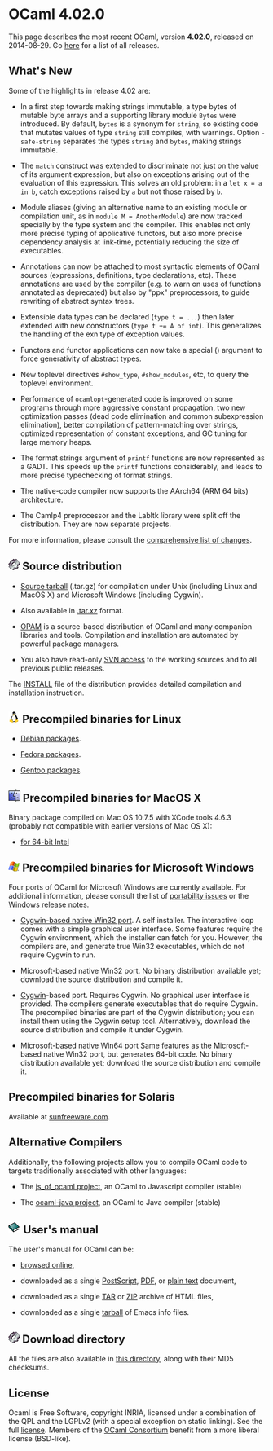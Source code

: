 <!-- ((! set title OCaml 4.02.0 !)) -->

# OCaml 4.02.0
This page describes the most recent OCaml, version **4.02.0**,
released on 2014-08-29. Go [here](./) for a list of all releases.


## What's New

Some of the highlights in release 4.02 are:

- In a first step towards making strings immutable, a type bytes of
  mutable byte arrays and a supporting library module `Bytes` were
  introduced. By default, `bytes` is a synonym for `string`, so
  existing code that mutates values of type `string` still compiles,
  with warnings. Option `-safe-string` separates the types `string`
  and `bytes`, making strings immutable.

- The `match` construct was extended to discriminate not just on the
  value of its argument expression, but also on exceptions arising out
  of the evaluation of this expression. This solves an old problem: in
  a `let x = a in b`, catch exceptions raised by `a` but not those
  raised by `b`.

- Module aliases (giving an alternative name to an existing module or
  compilation unit, as in `module M = AnotherModule`) are now tracked
  specially by the type system and the compiler. This enables not only
  more precise typing of applicative functors, but also more precise
  dependency analysis at link-time, potentially reducing the size of
  executables.

- Annotations can now be attached to most syntactic elements of OCaml
  sources (expressions, definitions, type declarations, etc). These
  annotations are used by the compiler (e.g. to warn on uses of
  functions annotated as deprecated) but also by "ppx" preprocessors,
  to guide rewriting of abstract syntax trees.

- Extensible data types can be declared (`type t = ...`) then later
  extended with new constructors (`type t += A of int`). This
  generalizes the handling of the exn type of exception values.

- Functors and functor applications can now take a special () argument
  to force generativity of abstract types.

- New toplevel directives `#show_type`, `#show_modules`, etc, to query
  the toplevel environment.

- Performance of `ocamlopt`-generated code is improved on some
  programs through more aggressive constant propagation, two new
  optimization passes (dead code elimination and common subexpression
  elimination), better compilation of pattern-matching over strings,
  optimized representation of constant exceptions, and GC tuning for
  large memory heaps.

- The format strings argument of `printf` functions are now
  represented as a GADT. This speeds up the `printf` functions
  considerably, and leads to more precise typechecking of format
  strings.

- The native-code compiler now supports the AArch64 (ARM 64 bits)
  architecture.

- The Camlp4 preprocessor and the Labltk library were split off the
  distribution. They are now separate projects.

For more information, please consult the [comprehensive list of
changes](http://caml.inria.fr/pub/distrib/ocaml-4.02/notes/Changes).



## ![](../img/source.gif "") Source distribution

- [Source
  tarball](http://caml.inria.fr/pub/distrib/ocaml-4.02/ocaml-4.02.0.tar.gz)
  (.tar.gz) for compilation under Unix (including Linux and MacOS X)
  and Microsoft Windows (including Cygwin).

- Also available in
  [.tar.xz](http://caml.inria.fr/pub/distrib/ocaml-4.02/ocaml-4.02.0.tar.xz)
  format.

- [OPAM](https://opam.ocaml.org/) is a source-based distribution of
  OCaml and many companion libraries and tools. Compilation and
  installation are automated by powerful package managers.

- You also have read-only [SVN access](svn.html) to the working
  sources and to all previous public releases.

The [INSTALL](http://caml.inria.fr/pub/distrib/ocaml-4.02/notes/INSTALL)
file of the distribution provides detailed compilation and
installation instruction.


## ![](../img/linux.gif "") Precompiled binaries for Linux

- [Debian packages](http://packages.debian.org/ocaml).

- [Fedora
  packages](https://admin.fedoraproject.org/pkgdb/acls/name/ocaml/).

- [Gentoo
  packages](http://packages.gentoo.org/packages/?category=dev-lang;name=ocaml).


## ![](../img/macos.gif "") Precompiled binaries for MacOS X

Binary package compiled on Mac OS 10.7.5 with XCode tools 4.6.3
(probably not compatible with earlier versions of Mac OS X):

- [for 64-bit
  Intel](http://caml.inria.fr/pub/distrib/ocaml-4.02/ocaml-4.02.0-intel.dmg)


## ![](../img/windows.gif "") Precompiled binaries for Microsoft Windows

Four ports of OCaml for Microsoft Windows are currently available. For
additional information, please consult the list of [portability
issues](/learn/portability.html) or the
[Windows release
notes](http://caml.inria.fr/pub/distrib/ocaml-4.02/notes/README.win32).

- [Cygwin-based native Win32
  port](http://protz.github.com/ocaml-installer/). A self
  installer. The interactive loop comes with a simple graphical user
  interface. Some features require the Cygwin environment, which the
  installer can fetch for you. However, the compilers are, and
  generate true Win32 executables, which do not require Cygwin to run.

- Microsoft-based native Win32 port. No binary distribution available
  yet; download the source distribution and compile it.

- [Cygwin](http://cygwin.com/)-based port. Requires Cygwin. No
  graphical user interface is provided. The compilers generate
  executables that do require Cygwin. The precompiled binaries are
  part of the Cygwin distribution; you can install them using the
  Cygwin setup tool. Alternatively, download the source distribution
  and compile it under Cygwin.

- Microsoft-based native Win64 port Same features as the
  Microsoft-based native Win32 port, but generates 64-bit code. No
  binary distribution available yet; download the source distribution
  and compile it.


## Precompiled binaries for Solaris

Available at [sunfreeware.com](http://sunfreeware.com/).


## Alternative Compilers

Additionally, the following projects allow you to compile OCaml code to
targets traditionally associated with other languages:

* The [js_of_ocaml project](http://ocsigen.org/js_of_ocaml/), an OCaml
  to Javascript compiler (stable)

* The [ocaml-java project](http://www.ocamljava.org/), an OCaml to
  Java compiler (stable)


## ![](../img/doc.gif "") User's manual

The user's manual for OCaml can be:

- [browsed
  online](http://caml.inria.fr/pub/docs/manual-ocaml-4.02/index.html),

- downloaded as a single
  [PostScript](http://caml.inria.fr/pub/distrib/ocaml-4.02/ocaml-4.02-refman.ps.gz),
  [PDF](http://caml.inria.fr/pub/distrib/ocaml-4.02/ocaml-4.02-refman.pdf),
  or [plain
  text](http://caml.inria.fr/pub/distrib/ocaml-4.02/ocaml-4.02-refman.txt)
  document,

- downloaded as a single
  [TAR](http://caml.inria.fr/pub/distrib/ocaml-4.02/ocaml-4.02-refman-html.tar.gz)
  or
  [ZIP](http://caml.inria.fr/pub/distrib/ocaml-4.02/ocaml-4.02-refman-html.zip)
  archive of HTML files,

- downloaded as a single
  [tarball](http://caml.inria.fr/pub/distrib/ocaml-4.02/ocaml-4.02-refman.info.tar.gz)
  of Emacs info files.


## ![](../img/source.gif "") Download directory

All the files are also available in [this
directory](http://caml.inria.fr/pub/distrib/ocaml-4.02), along with
their MD5 checksums.


## License

Ocaml is Free Software, copyright INRIA, licensed under a combination
of the QPL and the LGPLv2 (with a special exception on static
linking). See the full [license](/docs/license.html). Members of the
[OCaml Consortium](/community/support.html#consortium) benefit from a
more liberal license (BSD-like).
